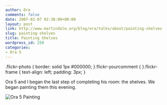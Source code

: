 ```yaml
---
author: Ora
comments: false
date: 2007-02-07 02:38:00+00:00
layout: post
link: http://www.martindale.org/blog/ora/talks/about/painting-shelves
slug: painting-shelves
title: Painting Shelves
wordpress_id: 259
categories:
- Ora 5
---
```


.flickr-photo { border: solid 1px #000000; }.flickr-yourcomment { }.flickr-frame { text-align: left; padding: 3px; }  
  
Ora 5 and I began the last step of completing his room: the shelves. We began painting them this evening.  
  


![Ora 5 Painting](http://farm1.static.flickr.com/161/386213074_b10f740499.jpg)
